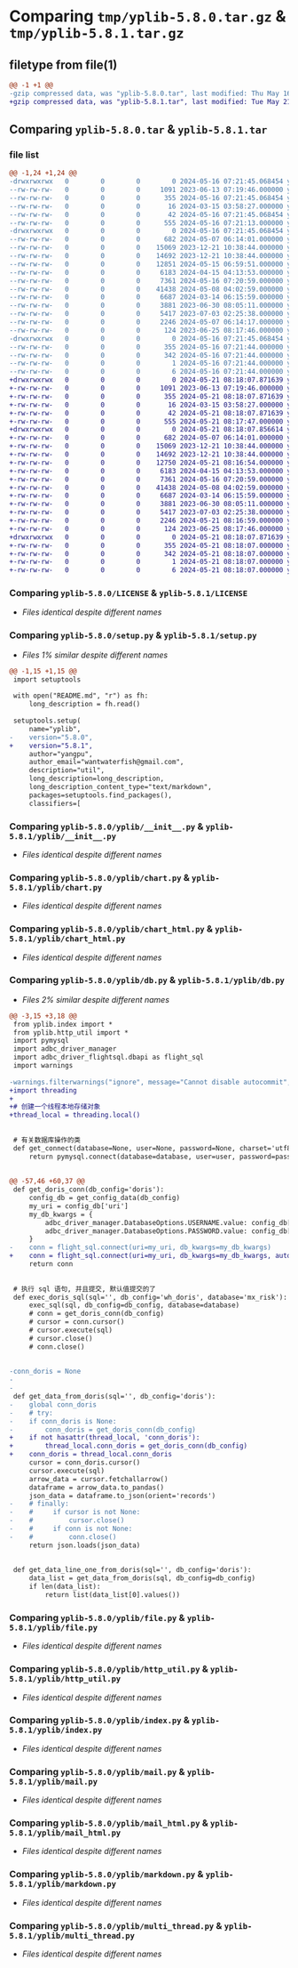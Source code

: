 # Comparing `tmp/yplib-5.8.0.tar.gz` & `tmp/yplib-5.8.1.tar.gz`

## filetype from file(1)

```diff
@@ -1 +1 @@
-gzip compressed data, was "yplib-5.8.0.tar", last modified: Thu May 16 07:21:45 2024, max compression
+gzip compressed data, was "yplib-5.8.1.tar", last modified: Tue May 21 08:18:07 2024, max compression
```

## Comparing `yplib-5.8.0.tar` & `yplib-5.8.1.tar`

### file list

```diff
@@ -1,24 +1,24 @@
-drwxrwxrwx   0        0        0        0 2024-05-16 07:21:45.068454 yplib-5.8.0/
--rw-rw-rw-   0        0        0     1091 2023-06-13 07:19:46.000000 yplib-5.8.0/LICENSE
--rw-rw-rw-   0        0        0      355 2024-05-16 07:21:45.068454 yplib-5.8.0/PKG-INFO
--rw-rw-rw-   0        0        0       16 2024-03-15 03:58:27.000000 yplib-5.8.0/README.md
--rw-rw-rw-   0        0        0       42 2024-05-16 07:21:45.068454 yplib-5.8.0/setup.cfg
--rw-rw-rw-   0        0        0      555 2024-05-16 07:21:13.000000 yplib-5.8.0/setup.py
-drwxrwxrwx   0        0        0        0 2024-05-16 07:21:45.068454 yplib-5.8.0/yplib/
--rw-rw-rw-   0        0        0      682 2024-05-07 06:14:01.000000 yplib-5.8.0/yplib/__init__.py
--rw-rw-rw-   0        0        0    15069 2023-12-21 10:38:44.000000 yplib-5.8.0/yplib/chart.py
--rw-rw-rw-   0        0        0    14692 2023-12-21 10:38:44.000000 yplib-5.8.0/yplib/chart_html.py
--rw-rw-rw-   0        0        0    12851 2024-05-15 06:59:51.000000 yplib-5.8.0/yplib/db.py
--rw-rw-rw-   0        0        0     6183 2024-04-15 04:13:53.000000 yplib-5.8.0/yplib/file.py
--rw-rw-rw-   0        0        0     7361 2024-05-16 07:20:59.000000 yplib-5.8.0/yplib/http_util.py
--rw-rw-rw-   0        0        0    41438 2024-05-08 04:02:59.000000 yplib-5.8.0/yplib/index.py
--rw-rw-rw-   0        0        0     6687 2024-03-14 06:15:59.000000 yplib-5.8.0/yplib/mail.py
--rw-rw-rw-   0        0        0     3881 2023-06-30 08:05:11.000000 yplib-5.8.0/yplib/mail_html.py
--rw-rw-rw-   0        0        0     5417 2023-07-03 02:25:38.000000 yplib-5.8.0/yplib/markdown.py
--rw-rw-rw-   0        0        0     2246 2024-05-07 06:14:17.000000 yplib-5.8.0/yplib/multi_thread.py
--rw-rw-rw-   0        0        0      124 2023-06-25 08:17:46.000000 yplib-5.8.0/yplib/temp.py
-drwxrwxrwx   0        0        0        0 2024-05-16 07:21:45.068454 yplib-5.8.0/yplib.egg-info/
--rw-rw-rw-   0        0        0      355 2024-05-16 07:21:44.000000 yplib-5.8.0/yplib.egg-info/PKG-INFO
--rw-rw-rw-   0        0        0      342 2024-05-16 07:21:44.000000 yplib-5.8.0/yplib.egg-info/SOURCES.txt
--rw-rw-rw-   0        0        0        1 2024-05-16 07:21:44.000000 yplib-5.8.0/yplib.egg-info/dependency_links.txt
--rw-rw-rw-   0        0        0        6 2024-05-16 07:21:44.000000 yplib-5.8.0/yplib.egg-info/top_level.txt
+drwxrwxrwx   0        0        0        0 2024-05-21 08:18:07.871639 yplib-5.8.1/
+-rw-rw-rw-   0        0        0     1091 2023-06-13 07:19:46.000000 yplib-5.8.1/LICENSE
+-rw-rw-rw-   0        0        0      355 2024-05-21 08:18:07.871639 yplib-5.8.1/PKG-INFO
+-rw-rw-rw-   0        0        0       16 2024-03-15 03:58:27.000000 yplib-5.8.1/README.md
+-rw-rw-rw-   0        0        0       42 2024-05-21 08:18:07.871639 yplib-5.8.1/setup.cfg
+-rw-rw-rw-   0        0        0      555 2024-05-21 08:17:47.000000 yplib-5.8.1/setup.py
+drwxrwxrwx   0        0        0        0 2024-05-21 08:18:07.856614 yplib-5.8.1/yplib/
+-rw-rw-rw-   0        0        0      682 2024-05-07 06:14:01.000000 yplib-5.8.1/yplib/__init__.py
+-rw-rw-rw-   0        0        0    15069 2023-12-21 10:38:44.000000 yplib-5.8.1/yplib/chart.py
+-rw-rw-rw-   0        0        0    14692 2023-12-21 10:38:44.000000 yplib-5.8.1/yplib/chart_html.py
+-rw-rw-rw-   0        0        0    12750 2024-05-21 08:16:54.000000 yplib-5.8.1/yplib/db.py
+-rw-rw-rw-   0        0        0     6183 2024-04-15 04:13:53.000000 yplib-5.8.1/yplib/file.py
+-rw-rw-rw-   0        0        0     7361 2024-05-16 07:20:59.000000 yplib-5.8.1/yplib/http_util.py
+-rw-rw-rw-   0        0        0    41438 2024-05-08 04:02:59.000000 yplib-5.8.1/yplib/index.py
+-rw-rw-rw-   0        0        0     6687 2024-03-14 06:15:59.000000 yplib-5.8.1/yplib/mail.py
+-rw-rw-rw-   0        0        0     3881 2023-06-30 08:05:11.000000 yplib-5.8.1/yplib/mail_html.py
+-rw-rw-rw-   0        0        0     5417 2023-07-03 02:25:38.000000 yplib-5.8.1/yplib/markdown.py
+-rw-rw-rw-   0        0        0     2246 2024-05-21 08:16:59.000000 yplib-5.8.1/yplib/multi_thread.py
+-rw-rw-rw-   0        0        0      124 2023-06-25 08:17:46.000000 yplib-5.8.1/yplib/temp.py
+drwxrwxrwx   0        0        0        0 2024-05-21 08:18:07.871639 yplib-5.8.1/yplib.egg-info/
+-rw-rw-rw-   0        0        0      355 2024-05-21 08:18:07.000000 yplib-5.8.1/yplib.egg-info/PKG-INFO
+-rw-rw-rw-   0        0        0      342 2024-05-21 08:18:07.000000 yplib-5.8.1/yplib.egg-info/SOURCES.txt
+-rw-rw-rw-   0        0        0        1 2024-05-21 08:18:07.000000 yplib-5.8.1/yplib.egg-info/dependency_links.txt
+-rw-rw-rw-   0        0        0        6 2024-05-21 08:18:07.000000 yplib-5.8.1/yplib.egg-info/top_level.txt
```

### Comparing `yplib-5.8.0/LICENSE` & `yplib-5.8.1/LICENSE`

 * *Files identical despite different names*

### Comparing `yplib-5.8.0/setup.py` & `yplib-5.8.1/setup.py`

 * *Files 1% similar despite different names*

```diff
@@ -1,15 +1,15 @@
 import setuptools
 
 with open("README.md", "r") as fh:
     long_description = fh.read()
 
 setuptools.setup(
     name="yplib",
-    version="5.8.0",
+    version="5.8.1",
     author="yangpu",
     author_email="wantwaterfish@gmail.com",
     description="util",
     long_description=long_description,
     long_description_content_type="text/markdown",
     packages=setuptools.find_packages(),
     classifiers=[
```

### Comparing `yplib-5.8.0/yplib/__init__.py` & `yplib-5.8.1/yplib/__init__.py`

 * *Files identical despite different names*

### Comparing `yplib-5.8.0/yplib/chart.py` & `yplib-5.8.1/yplib/chart.py`

 * *Files identical despite different names*

### Comparing `yplib-5.8.0/yplib/chart_html.py` & `yplib-5.8.1/yplib/chart_html.py`

 * *Files identical despite different names*

### Comparing `yplib-5.8.0/yplib/db.py` & `yplib-5.8.1/yplib/db.py`

 * *Files 2% similar despite different names*

```diff
@@ -3,15 +3,18 @@
 from yplib.index import *
 from yplib.http_util import *
 import pymysql
 import adbc_driver_manager
 import adbc_driver_flightsql.dbapi as flight_sql
 import warnings
 
-warnings.filterwarnings("ignore", message="Cannot disable autocommit", category=Warning)
+import threading
+
+# 创建一个线程本地存储对象
+thread_local = threading.local()
 
 
 # 有关数据库操作的类
 def get_connect(database=None, user=None, password=None, charset='utf8mb4', port=3306, host=None):
     return pymysql.connect(database=database, user=user, password=password, charset=charset, port=port, host=host)
 
 
@@ -57,46 +60,37 @@
 def get_doris_conn(db_config='doris'):
     config_db = get_config_data(db_config)
     my_uri = config_db['uri']
     my_db_kwargs = {
         adbc_driver_manager.DatabaseOptions.USERNAME.value: config_db['username'],
         adbc_driver_manager.DatabaseOptions.PASSWORD.value: config_db['password'],
     }
-    conn = flight_sql.connect(uri=my_uri, db_kwargs=my_db_kwargs)
+    conn = flight_sql.connect(uri=my_uri, db_kwargs=my_db_kwargs, autocommit=True)
     return conn
 
 
 # 执行 sql 语句, 并且提交, 默认值提交的了
 def exec_doris_sql(sql='', db_config='wh_doris', database='mx_risk'):
     exec_sql(sql, db_config=db_config, database=database)
     # conn = get_doris_conn(db_config)
     # cursor = conn.cursor()
     # cursor.execute(sql)
     # cursor.close()
     # conn.close()
 
 
-conn_doris = None
-
-
 def get_data_from_doris(sql='', db_config='doris'):
-    global conn_doris
-    # try:
-    if conn_doris is None:
-        conn_doris = get_doris_conn(db_config)
+    if not hasattr(thread_local, 'conn_doris'):
+        thread_local.conn_doris = get_doris_conn(db_config)
+    conn_doris = thread_local.conn_doris
     cursor = conn_doris.cursor()
     cursor.execute(sql)
     arrow_data = cursor.fetchallarrow()
     dataframe = arrow_data.to_pandas()
     json_data = dataframe.to_json(orient='records')
-    # finally:
-    #     if cursor is not None:
-    #         cursor.close()
-    #     if conn is not None:
-    #         conn.close()
     return json.loads(json_data)
 
 
 def get_data_line_one_from_doris(sql='', db_config='doris'):
     data_list = get_data_from_doris(sql, db_config=db_config)
     if len(data_list):
         return list(data_list[0].values())
```

### Comparing `yplib-5.8.0/yplib/file.py` & `yplib-5.8.1/yplib/file.py`

 * *Files identical despite different names*

### Comparing `yplib-5.8.0/yplib/http_util.py` & `yplib-5.8.1/yplib/http_util.py`

 * *Files identical despite different names*

### Comparing `yplib-5.8.0/yplib/index.py` & `yplib-5.8.1/yplib/index.py`

 * *Files identical despite different names*

### Comparing `yplib-5.8.0/yplib/mail.py` & `yplib-5.8.1/yplib/mail.py`

 * *Files identical despite different names*

### Comparing `yplib-5.8.0/yplib/mail_html.py` & `yplib-5.8.1/yplib/mail_html.py`

 * *Files identical despite different names*

### Comparing `yplib-5.8.0/yplib/markdown.py` & `yplib-5.8.1/yplib/markdown.py`

 * *Files identical despite different names*

### Comparing `yplib-5.8.0/yplib/multi_thread.py` & `yplib-5.8.1/yplib/multi_thread.py`

 * *Files identical despite different names*

